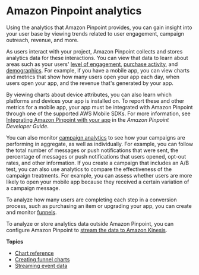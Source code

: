# Amazon Pinpoint analytics<a name="analytics"></a>

Using the analytics that Amazon Pinpoint provides, you can gain insight into your user base by viewing trends related to user engagement, campaign outreach, revenue, and more\.

As users interact with your project, Amazon Pinpoint collects and stores analytics data for these interactions\. You can view that data to learn about areas such as your users' [level of engagement](analytics-usage.md), [purchase activity](analytics-revenue.md), and [demographics](analytics-demographics.md)\. For example, if you have a mobile app, you can view charts and metrics that show how many users open your app each day, when users open your app, and the revenue that's generated by your app\. 

By viewing charts about device attributes, you can also learn which platforms and devices your app is installed on\. To report these and other metrics for a mobile app, your app must be integrated with Amazon Pinpoint through one of the supported AWS Mobile SDKs\. For more information, see [Integrating Amazon Pinpoint with your app](https://docs.aws.amazon.com/pinpoint/latest/developerguide/mobile-sdk.html) in the *Amazon Pinpoint Developer Guide*\.

You can also monitor [campaign analytics](analytics-campaigns.md) to see how your campaigns are performing in aggregate, as well as individually\. For example, you can follow the total number of messages or push notifications that were sent, the percentage of messages or push notifications that users opened, opt\-out rates, and other information\. If you create a campaign that includes an A/B test, you can also use analytics to compare the effectiveness of the campaign treatments\. For example, you can assess whether users are more likely to open your mobile app because they received a certain variation of a campaign message\.

To analyze how many users are completing each step in a conversion process, such as purchasing an item or upgrading your app, you can create and monitor [funnels](analytics-funnels.md)\. 

To analyze or store analytics data outside Amazon Pinpoint, you can configure Amazon Pinpoint to [stream the data to Amazon Kinesis](analytics-streaming.md)\.

**Topics**
+ [Chart reference](analytics-charts.md)
+ [Creating funnel charts](analytics-funnels.md)
+ [Streaming event data](analytics-streaming.md)